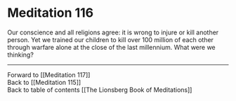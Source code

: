 # Meditation 116

Our conscience and all religions agree: it is wrong to injure or kill another person. Yet we trained our children to kill over 100 million of each other through warfare alone at the close of the last millennium. What were we thinking? 

___

Forward to [[Meditation 117]]  
Back to [[Meditation 115]]  
Back to table of contents [[The Lionsberg Book of Meditations]]  